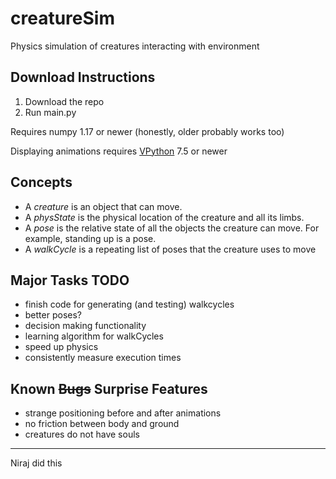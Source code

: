 # creatureSim
Physics simulation of creatures interacting with environment

## Download Instructions
1. Download the repo
2. Run main.py

Requires numpy 1.17 or newer (honestly, older probably works too)

Displaying animations requires [VPython](https://vpython.org/) 7.5 or newer

## Concepts
- A *creature* is an object that can move.
- A *physState* is the physical location of the creature and all its limbs.
- A *pose* is the relative state of all the objects the creature can move. For example, standing up is a pose.
- A *walkCycle* is a repeating list of poses that the creature uses to move

## Major Tasks TODO
- finish code for generating (and testing) walkcycles
- better poses?
- decision making functionality
- learning algorithm for walkCycles
- speed up physics
- consistently measure execution times

## Known ~~Bugs~~ Surprise Features
- strange positioning before and after animations
- no friction between body and ground
- creatures do not have souls

---
Niraj did this
